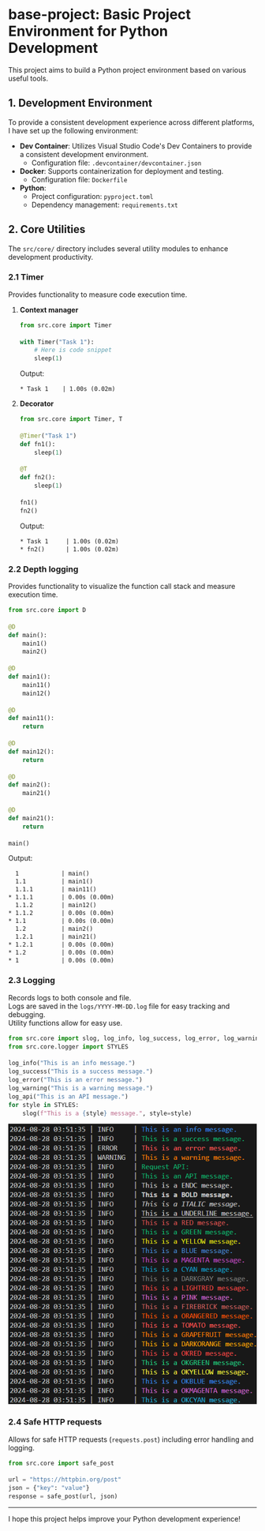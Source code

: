 # base-project: Basic Project Environment for Python Development

This project aims to build a Python project environment based on various useful tools.

## 1. Development Environment

To provide a consistent development experience across different platforms, I have set up the following environment:

- **Dev Container**: Utilizes Visual Studio Code's Dev Containers to provide a consistent development environment.
  - Configuration file: `.devcontainer/devcontainer.json`
- **Docker**: Supports containerization for deployment and testing.
  - Configuration file: `Dockerfile`
- **Python**:
  - Project configuration: `pyproject.toml`
  - Dependency management: `requirements.txt`

## 2. Core Utilities

The `src/core/` directory includes several utility modules to enhance development productivity.

### 2.1 Timer

Provides functionality to measure code execution time.

1. **Context manager**

   ```python
   from src.core import Timer

   with Timer("Task 1"):
       # Here is code snippet
       sleep(1)
   ```

   Output:

   ```
   * Task 1    | 1.00s (0.02m)
   ```

2. **Decorator**

   ```python
   from src.core import Timer, T

   @Timer("Task 1")
   def fn1():
       sleep(1)

   @T
   def fn2():
       sleep(1)

   fn1()
   fn2()
   ```

   Output:

   ```
   * Task 1     | 1.00s (0.02m)
   * fn2()      | 1.00s (0.02m)
   ```

### 2.2 Depth logging

Provides functionality to visualize the function call stack and measure execution time.

```python
from src.core import D

@D
def main():
    main1()
    main2()

@D
def main1():
    main11()
    main12()

@D
def main11():
    return

@D
def main12():
    return

@D
def main2():
    main21()

@D
def main21():
    return

main()
```

Output:

```
  1            | main()
  1.1          | main1()
  1.1.1        | main11()
* 1.1.1        | 0.00s (0.00m)
  1.1.2        | main12()
* 1.1.2        | 0.00s (0.00m)
* 1.1          | 0.00s (0.00m)
  1.2          | main2()
  1.2.1        | main21()
* 1.2.1        | 0.00s (0.00m)
* 1.2          | 0.00s (0.00m)
* 1            | 0.00s (0.00m)
```

### 2.3 Logging

Records logs to both console and file. \
Logs are saved in the `logs/YYYY-MM-DD.log` file for easy tracking and debugging. \
Utility functions allow for easy use.

```python
from src.core import slog, log_info, log_success, log_error, log_warning, log_api
from src.core.logger import STYLES

log_info("This is an info message.")
log_success("This is a success message.")
log_error("This is an error message.")
log_warning("This is a warning message.")
log_api("This is an API message.")
for style in STYLES:
    slog(f"This is a {style} message.", style=style)
```

![alt text](assets/image.png)

### 2.4 Safe HTTP requests

Allows for safe HTTP requests (`requests.post`) including error handling and logging.

```python
from src.core import safe_post

url = "https://httpbin.org/post"
json = {"key": "value"}
response = safe_post(url, json)
```

---

I hope this project helps improve your Python development experience!
